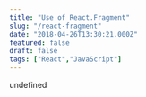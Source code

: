 ```yaml
---
title: "Use of React.Fragment"
slug: "/react-fragment"
date: "2018-04-26T13:30:21.000Z"
featured: false
draft: false
tags: ["React","JavaScript"]
---
```


undefined

